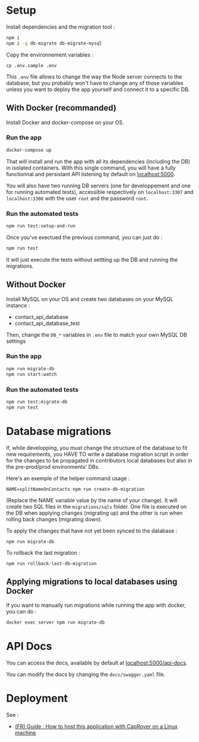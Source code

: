 # Setup

Install dependencies and the migration tool :
```sh
npm i
npm i -g db-migrate db-migrate-mysql
```
Copy the environnement variables : 
```
cp .env.sample .env
```
This `.env` file allows to change the way the Node server connects to the database, but you probably won't have to change any of those variables unless you want to deploy the app yourself and connect it to a specific DB.

## With Docker (recommanded)

Install Docker and docker-compose on your OS.

### Run the app

```sh
docker-compose up
```
That will install and run the app with all its dependencies (including the DB) in isolated containers. With this single command, you will have a fully functionnal and persistant API listening by default on [localhost:5000](http://localhost:5000). 

You will also have two running DB servers (one for developpement and one for running automated tests), accessible respectively on `localhost:3307` and `localhost:3308` with the user `root` and the password `root`.

### Run the automated tests
```sh
npm run test:setup-and-run
```
Once you've exectued the previous command, you can just do : 
```sh
npm run test
```
It will just execute the tests without settting up the DB and running the migrations.

## Without Docker

Install MySQL on your OS and create two databases on your MySQL instance :
- contact_api_database
- contact_api_database_test

Then, change the `DB_*` variables in `.env` file to match your own MySQL DB settings

### Run the app

```sh
npm run migrate-db
npm run start:watch
```

### Run the automated tests

```sh
npm run test:migrate-db
npm run test
```

# Database migrations

If, while developping, you must change the structure of the database to fit new requirements,
you HAVE TO write a database migration script in order for the changes to be propagated
in contributors local databases but also in the pre-prod/prod environments' DBs.

Here's an exemple of the helper command usage :
```
NAME=splitNameOnContacts npm run create-db-migration
```
(Replace the NAME variable value by the name of your change). It will create two SQL files in the `migrations/sqls` folder. One file is executed on the DB when applying changes (migrating up) and the other is run when rolling back changes (migrating down).

To apply the changes that have not yet been synced to the database :
```
npm run migrate-db
```

To rollback the last migration : 
```
npm run rollback-last-db-migration
```

## Applying migrations to local databases using Docker

If you want to manually run migrations while running the app with docker, you can do :
```sh 
docker exec server npm run migrate-db
```

# API Docs
You can access the docs, available by default at [localhost:5000/api-docs](http://localhost:5000/api-docs).

You can modify the docs by changing the `docs/swagger.yaml` file.

# Deployment

See  : 
- [(FR) Guide : How to host this application with CapRover on a Linux machine](DEPLOYMENT_GUIDE_FR.md)

